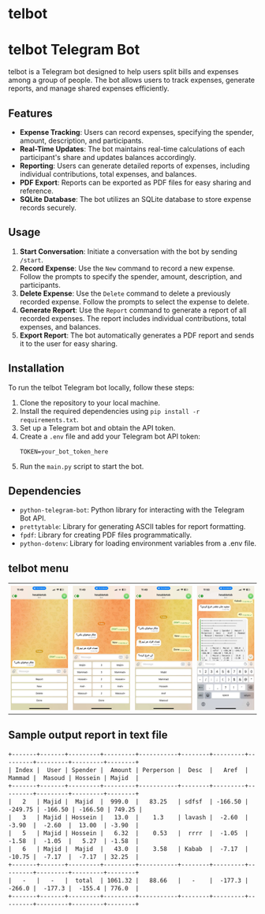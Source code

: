 # telbot

# telbot Telegram Bot

telbot is a Telegram bot designed to help users split bills and expenses among a group of people. The bot allows users to track expenses, generate reports, and manage shared expenses efficiently.

## Features

- **Expense Tracking**: Users can record expenses, specifying the spender, amount, description, and participants.
- **Real-Time Updates**: The bot maintains real-time calculations of each participant's share and updates balances accordingly.
- **Reporting**: Users can generate detailed reports of expenses, including individual contributions, total expenses, and balances.
- **PDF Export**: Reports can be exported as PDF files for easy sharing and reference.
- **SQLite Database**: The bot utilizes an SQLite database to store expense records securely.

## Usage

1. **Start Conversation**: Initiate a conversation with the bot by sending `/start`.
2. **Record Expense**: Use the `New` command to record a new expense. Follow the prompts to specify the spender, amount, description, and participants.
3. **Delete Expense**: Use the `Delete` command to delete a previously recorded expense. Follow the prompts to select the expense to delete.
4. **Generate Report**: Use the `Report` command to generate a report of all recorded expenses. The report includes individual contributions, total expenses, and balances.
5. **Export Report**: The bot automatically generates a PDF report and sends it to the user for easy sharing.

## Installation

To run the telbot Telegram bot locally, follow these steps:

1. Clone the repository to your local machine.
2. Install the required dependencies using `pip install -r requirements.txt`.
3. Set up a Telegram bot and obtain the API token.
4. Create a `.env` file and add your Telegram bot API token:
   ```
   TOKEN=your_bot_token_here
   ```
5. Run the `main.py` script to start the bot.

## Dependencies

- `python-telegram-bot`: Python library for interacting with the Telegram Bot API.
- `prettytable`: Library for generating ASCII tables for report formatting.
- `fpdf`: Library for creating PDF files programmatically.
- `python-dotenv`: Library for loading environment variables from a .env file.

## telbot menu
<table style="width:100%">
  <tr>
    <td style="text-align:center; padding: 5px;">
      <img src="./data/1.jpg" alt="Image 1" style="width: 100%;">
    </td>
    <td style="text-align:center; padding: 5px;">
      <img src="./data/2.jpg" alt="Image 2" style="width: 100%;">
    </td>
    <td style="text-align:center; padding: 5px;">
      <img src="./data/3.jpg" alt="Image 3" style="width: 100%;">
    </td>
    <td style="text-align:center; padding: 5px;">
      <img src="./data/4.jpg" alt="Image 4" style="width: 100%;">
    </td>
  </tr>
</table>

## Sample output report in text file
```
+-------+-------+---------+---------+-----------+--------+---------+---------+---------+---------+--------+
| Index |  User | Spender |  Amount | Perperson |  Desc  |   Aref  |  Mammad |  Masoud | Hossein | Majid  |
+-------+-------+---------+---------+-----------+--------+---------+---------+---------+---------+--------+
|   2   | Majid |  Majid  |  999.0  |   83.25   | sdfsf  | -166.50 | -249.75 | -166.50 | -166.50 | 749.25 |
|   3   | Majid | Hossein |   13.0  |    1.3    | lavash |  -2.60  |  -3.90  |  -2.60  |  13.00  | -3.90  |
|   5   | Majid | Hossein |   6.32  |    0.53   |  rrrr  |  -1.05  |  -1.58  |  -1.05  |   5.27  | -1.58  |
|   6   | Majid |  Majid  |   43.0  |    3.58   | Kabab  |  -7.17  |  -10.75 |  -7.17  |  -7.17  | 32.25  |
+-------+-------+---------+---------+-----------+--------+---------+---------+---------+---------+--------+
|   -   |   -   |  total  | 1061.32 |   88.66   |   -    |  -177.3 |  -266.0 |  -177.3 |  -155.4 | 776.0  |
+-------+-------+---------+---------+-----------+--------+---------+---------+---------+---------+--------+

```